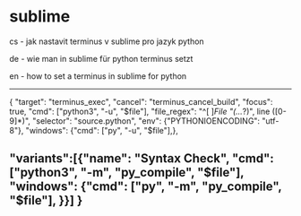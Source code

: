 # sublime
cs - jak nastavit terminus v sublime pro jazyk python

de - wie man in sublime für python terminus setzt

en - how to set a terminus in sublime for python

-----------------------------------------------------------------------
{
"target": "terminus_exec",
"cancel": "terminus_cancel_build",
"focus": true,
"cmd": ["python3", "-u", "$file"],
"file_regex": "^[ ]*File \"(...*?)\", line ([0-9]*)",
"selector": "source.python",
"env": {"PYTHONIOENCODING": "utf-8"},
"windows": {"cmd": ["py", "-u", "$file"],},

"variants":[{"name": "Syntax Check",
    "cmd": ["python3", "-m", "py_compile", "$file"],
    "windows": {"cmd": ["py", "-m", "py_compile", "$file"],
}}]
}
-----------------------------------------------------------------------
